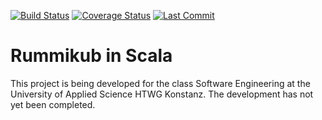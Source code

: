 [![Build Status](https://github.com/T31212Y/rummikub/actions/workflows/scala.yml/badge.svg)](https://github.com/T31212Y/rummikub/actions/workflows/scala.yml)
[![Coverage Status](https://coveralls.io/repos/github/T31212Y/rummikub/badge.svg?branch=main?t=1746615600)](https://coveralls.io/github/T31212Y/rummikub?branch=main)
[![Last Commit](https://img.shields.io/github/last-commit/T31212Y/rummikub.svg?color=blue)](https://github.com/T31212Y/rummikub/commits/main)


Rummikub in Scala
==================

This project is being developed for the class Software Engineering at the University of Applied Science HTWG Konstanz. The development has not yet been completed.
